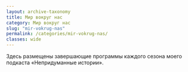 ```yaml
---
layout: archive-taxonomy
title: Мир вокруг нас
category: Мир вокруг нас
slug: "mir-vokrug-nas"
permalink: /categories/mir-vokrug-nas/
classes: wide
---
```

Здесь размещены завершающие программы каждого сезона моего подкаста «Непридуманные истории».


